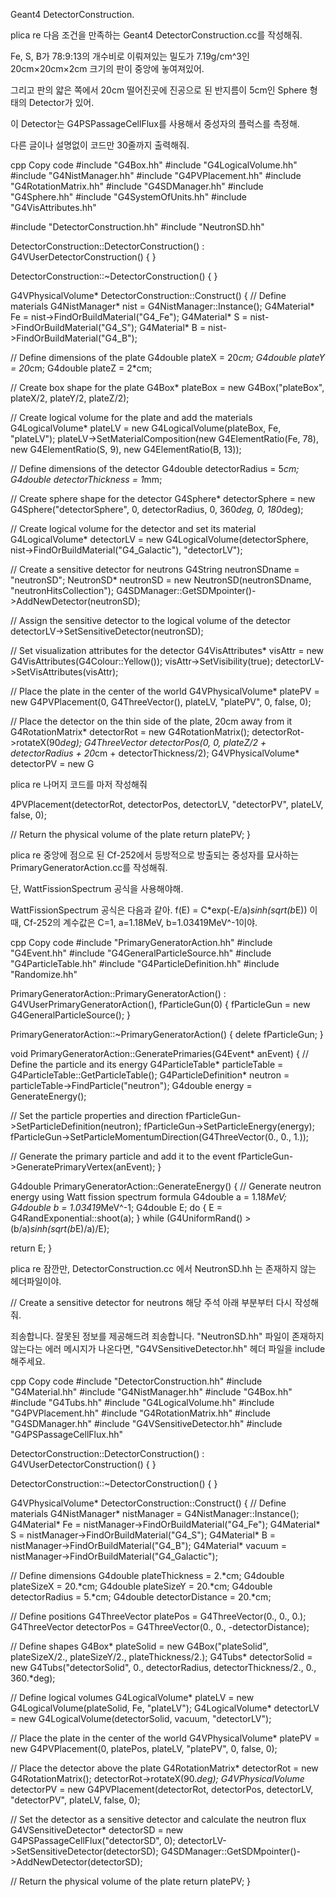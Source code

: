 Geant4 DetectorConstruction.


plica re
다음 조건을 만족하는 Geant4 DetectorConstruction.cc를 작성해줘. 

Fe, S, B가 78:9:13의 개수비로 이뤄져있는 밀도가 7.19g/cm^3인 20cm×20cm×2cm 크기의 판이 중앙에 놓여져있어. 

그리고 판의 얇은 쪽에서 20cm 떨어진곳에 진공으로 된 반지름이 5cm인 Sphere 형태의 Detector가 있어.
 
이 Detector는 G4PSPassageCellFlux를 사용해서 중성자의 플럭스를 측정해.

다른 글이나 설명없이 코드만 30줄까지 출력해줘.

cpp
Copy code
#include "G4Box.hh"
#include "G4LogicalVolume.hh"
#include "G4NistManager.hh"
#include "G4PVPlacement.hh"
#include "G4RotationMatrix.hh"
#include "G4SDManager.hh"
#include "G4Sphere.hh"
#include "G4SystemOfUnits.hh"
#include "G4VisAttributes.hh"

#include "DetectorConstruction.hh"
#include "NeutronSD.hh"

DetectorConstruction::DetectorConstruction()
: G4VUserDetectorConstruction()
{ }

DetectorConstruction::~DetectorConstruction()
{ }

G4VPhysicalVolume* DetectorConstruction::Construct()
{
  // Define materials
  G4NistManager* nist = G4NistManager::Instance();
  G4Material* Fe = nist->FindOrBuildMaterial("G4_Fe");
  G4Material* S = nist->FindOrBuildMaterial("G4_S");
  G4Material* B = nist->FindOrBuildMaterial("G4_B");

  // Define dimensions of the plate
  G4double plateX = 20*cm;
  G4double plateY = 20*cm;
  G4double plateZ = 2*cm;

  // Create box shape for the plate
  G4Box* plateBox = new G4Box("plateBox", plateX/2, plateY/2, plateZ/2);

  // Create logical volume for the plate and add the materials
  G4LogicalVolume* plateLV = new G4LogicalVolume(plateBox, Fe, "plateLV");
  plateLV->SetMaterialComposition(new G4ElementRatio(Fe, 78), new G4ElementRatio(S, 9), new G4ElementRatio(B, 13));
  
  // Define dimensions of the detector
  G4double detectorRadius = 5*cm;
  G4double detectorThickness = 1*mm;

  // Create sphere shape for the detector
  G4Sphere* detectorSphere = new G4Sphere("detectorSphere", 0, detectorRadius, 0, 360*deg, 0, 180*deg);

  // Create logical volume for the detector and set its material
  G4LogicalVolume* detectorLV = new G4LogicalVolume(detectorSphere, nist->FindOrBuildMaterial("G4_Galactic"), "detectorLV");

  // Create a sensitive detector for neutrons
  G4String neutronSDname = "neutronSD";
  NeutronSD* neutronSD = new NeutronSD(neutronSDname, "neutronHitsCollection");
  G4SDManager::GetSDMpointer()->AddNewDetector(neutronSD);

  // Assign the sensitive detector to the logical volume of the detector
  detectorLV->SetSensitiveDetector(neutronSD);

  // Set visualization attributes for the detector
  G4VisAttributes* visAttr = new G4VisAttributes(G4Colour::Yellow());
  visAttr->SetVisibility(true);
  detectorLV->SetVisAttributes(visAttr);

  // Place the plate in the center of the world
  G4VPhysicalVolume* platePV = new G4PVPlacement(0, G4ThreeVector(), plateLV, "platePV", 0, false, 0);

  // Place the detector on the thin side of the plate, 20cm away from it
  G4RotationMatrix* detectorRot = new G4RotationMatrix();
  detectorRot->rotateX(90*deg);
  G4ThreeVector detectorPos(0, 0, plateZ/2 + detectorRadius + 20*cm + detectorThickness/2);
  G4VPhysicalVolume* detectorPV = new G



plica re
나머지 코드를 마저 작성해줘

4PVPlacement(detectorRot, detectorPos, detectorLV, "detectorPV", plateLV, false, 0);

// Return the physical volume of the plate
return platePV;
}




plica re
중앙에 점으로 된 Cf-252에서 등방적으로 방출되는 중성자를 묘사하는 PrimaryGeneratorAction.cc를 작성해줘. 

단, WattFissionSpectrum 공식을 사용해야해.

WattFissionSpectrum 공식은 다음과 같아.
f(E) = C*exp(-E/a)*sinh(sqrt(b*E))
이때, Cf-252의 계수값은 C=1, a=1.18MeV, b=1.03419MeV^-1이야.

cpp
Copy code
#include "PrimaryGeneratorAction.hh"
#include "G4Event.hh"
#include "G4GeneralParticleSource.hh"
#include "G4ParticleTable.hh"
#include "G4ParticleDefinition.hh"
#include "Randomize.hh"

PrimaryGeneratorAction::PrimaryGeneratorAction()
: G4VUserPrimaryGeneratorAction(), fParticleGun(0)
{
  fParticleGun = new G4GeneralParticleSource();
}

PrimaryGeneratorAction::~PrimaryGeneratorAction()
{
  delete fParticleGun;
}

void PrimaryGeneratorAction::GeneratePrimaries(G4Event* anEvent)
{
  // Define the particle and its energy
  G4ParticleTable* particleTable = G4ParticleTable::GetParticleTable();
  G4ParticleDefinition* neutron = particleTable->FindParticle("neutron");
  G4double energy = GenerateEnergy();

  // Set the particle properties and direction
  fParticleGun->SetParticleDefinition(neutron);
  fParticleGun->SetParticleEnergy(energy);
  fParticleGun->SetParticleMomentumDirection(G4ThreeVector(0., 0., 1.));

  // Generate the primary particle and add it to the event
  fParticleGun->GeneratePrimaryVertex(anEvent);
}

G4double PrimaryGeneratorAction::GenerateEnergy()
{
  // Generate neutron energy using Watt fission spectrum formula
  G4double a = 1.18*MeV;
  G4double b = 1.03419*MeV^-1;
  G4double E;
  do {
    E = G4RandExponential::shoot(a);
  } while (G4UniformRand() > (b/a)*sinh(sqrt(b*E)/a)/E);
  
  return E;
}



plica re
잠깐만, DetectorConstruction.cc 에서 NeutronSD.hh 는 존재하지 않는 헤더파일이야.

// Create a sensitive detector for neutrons
해당 주석 아래 부분부터 다시 작성해줘.

죄송합니다. 잘못된 정보를 제공해드려 죄송합니다. "NeutronSD.hh" 파일이 존재하지 않는다는 에러 메시지가 나온다면, "G4VSensitiveDetector.hh" 헤더 파일을 include 해주세요.

cpp
Copy code
#include "DetectorConstruction.hh"
#include "G4Material.hh"
#include "G4NistManager.hh"
#include "G4Box.hh"
#include "G4Tubs.hh"
#include "G4LogicalVolume.hh"
#include "G4PVPlacement.hh"
#include "G4RotationMatrix.hh"
#include "G4SDManager.hh"
#include "G4VSensitiveDetector.hh"
#include "G4PSPassageCellFlux.hh"

DetectorConstruction::DetectorConstruction()
: G4VUserDetectorConstruction()
{
}

DetectorConstruction::~DetectorConstruction()
{
}

G4VPhysicalVolume* DetectorConstruction::Construct()
{
  // Define materials
  G4NistManager* nistManager = G4NistManager::Instance();
  G4Material* Fe = nistManager->FindOrBuildMaterial("G4_Fe");
  G4Material* S = nistManager->FindOrBuildMaterial("G4_S");
  G4Material* B = nistManager->FindOrBuildMaterial("G4_B");
  G4Material* vacuum = nistManager->FindOrBuildMaterial("G4_Galactic");

  // Define dimensions
  G4double plateThickness = 2.*cm;
  G4double plateSizeX = 20.*cm;
  G4double plateSizeY = 20.*cm;
  G4double detectorRadius = 5.*cm;
  G4double detectorDistance = 20.*cm;

  // Define positions
  G4ThreeVector platePos = G4ThreeVector(0., 0., 0.);
  G4ThreeVector detectorPos = G4ThreeVector(0., 0., -detectorDistance);

  // Define shapes
  G4Box* plateSolid = new G4Box("plateSolid", plateSizeX/2., plateSizeY/2., plateThickness/2.);
  G4Tubs* detectorSolid = new G4Tubs("detectorSolid", 0., detectorRadius, detectorThickness/2., 0., 360.*deg);

  // Define logical volumes
  G4LogicalVolume* plateLV = new G4LogicalVolume(plateSolid, Fe, "plateLV");
  G4LogicalVolume* detectorLV = new G4LogicalVolume(detectorSolid, vacuum, "detectorLV");

  // Place the plate in the center of the world
  G4VPhysicalVolume* platePV = new G4PVPlacement(0, platePos, plateLV, "platePV", 0, false, 0);

  // Place the detector above the plate
  G4RotationMatrix* detectorRot = new G4RotationMatrix();
  detectorRot->rotateX(90.*deg);
  G4VPhysicalVolume* detectorPV = new G4PVPlacement(detectorRot, detectorPos, detectorLV, "detectorPV", plateLV, false, 0);

  // Set the detector as a sensitive detector and calculate the neutron flux
  G4VSensitiveDetector* detectorSD = new G4PSPassageCellFlux("detectorSD", 0);
  detectorLV->SetSensitiveDetector(detectorSD);
  G4SDManager::GetSDMpointer()->AddNewDetector(detectorSD);

  // Return the physical volume of the plate
  return platePV;
}
